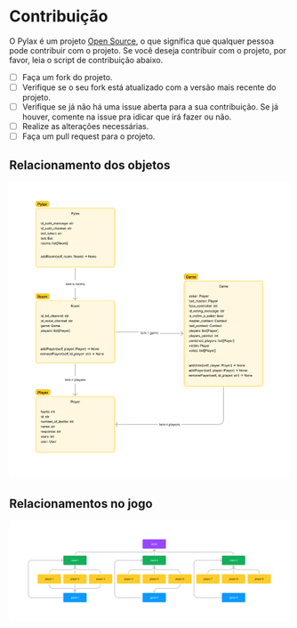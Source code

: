 # Contribuição
O Pylax é um projeto [Open Source](https://pt.wikipedia.org/wiki/C%C3%B3digo_aberto), o que significa que qualquer pessoa pode contribuir com o projeto. Se você deseja contribuir com o projeto, por favor, leia o script de contribuição abaixo.

- [ ] Faça um fork do projeto.
- [ ] Verifique se o seu fork está atualizado com a versão mais recente do projeto.
- [ ] Verifique se já não há uma issue aberta para a sua contribuição. Se já houver, comente na issue pra idicar que irá fazer ou não.
- [ ] Realize as alterações necessárias.
- [ ] Faça um pull request para o projeto.

## Relacionamento dos objetos
![Relacionamento dos objetos](image/pt-br_objects_relationship.png)

## Relacionamentos no jogo
![Relacionamentos no jogo](image/pt-br_game_relationship.png)